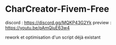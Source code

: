 # CharCreator-Fivem-Free

discord :
https://discord.gg/MQKP43G2Yk
preview : 
https://youtu.be/pAmQjuE63w4

rework et optimisation d'un script déjà existant
